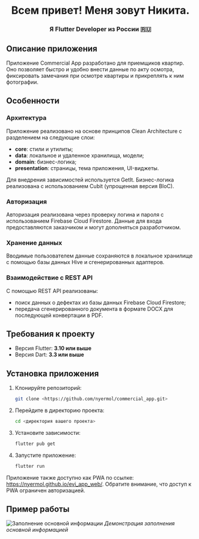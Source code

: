 <h1 align="center">Всем привет! Меня зовут Никита.</h1>
<h3 align="center">Я Flutter Developer из России 🇷🇺</h3>

## Описание приложения

Приложение Commercial App разработано для приемщиков квартир. Оно позволяет быстро и удобно внести данные по акту осмотра, фиксировать замечания при осмотре квартиры и прикреплять к ним фотографии.

## Особенности

### Архитектура

Приложение реализовано на основе принципов Clean Architecture с разделением на следующие слои:
- **core**: стили и утилиты;
- **data**: локальное и удаленное хранилища, модели;
- **domain**: бизнес-логика;
- **presentation**: страницы, тема приложения, UI-виджеты.

Для внедрения зависимостей используется GetIt. Бизнес-логика реализована с использованием Cubit (упрощенная версия BloC).

### Авторизация

Авторизация реализована через проверку логина и пароля с использованием Firebase Cloud Firestore. Данные для входа предоставляются заказчиком и могут дополняться разработчиком.

### Хранение данных

Вводимые пользователем данные сохраняются в локальное хранилище с помощью базы данных Hive и сгенерированных адаптеров.

### Взаимодействие с REST API

С помощью REST API реализованы:
- поиск данных о дефектах из базы данных Firebase Cloud Firestore;
- передача сгенерированного документа в формате DOCX для последующей конвертации в PDF.

## Требования к проекту

- Версия Flutter: **3.10 или выше**
- Версия Dart: **3.3 или выше**

## Установка приложения

1. Клонируйте репозиторий:
    ```bash
    git clone <https://github.com/nyermol/commercial_app.git>
    ```
2. Перейдите в директорию проекта:
    ```bash
    cd <директория вашего проекта>
    ```
3. Установите зависимости:
    ```bash
    flutter pub get
    ```
4. Запустите приложение:
    ```bash
    flutter run
    ```

Приложение также доступно как PWA по ссылке: https://nyermol.github.io/evi_app_web/. Обратите внимание, что доступ к PWA ограничен авторизацией.

## Пример работы

![Заполнение основной информации](assets/gif/gifka.gif)
*Демонстрация заполнения основной информацией*